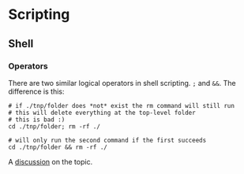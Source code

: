 # Scripting

## Shell

### Operators

There are two similar logical operators in shell scripting. `;` and `&&`. The difference is this:

```shell
# if ./tnp/folder does *not* exist the rm command will still run
# this will delete everything at the top-level folder
# this is bad :)
cd ./tnp/folder; rm -rf ./

# will only run the second command if the first succeeds
cd ./tnp/folder && rm -rf ./ 
```

A [discussion](https://stackoverflow.com/questions/6152659/bash-sh-difference-between-and) on the topic.
